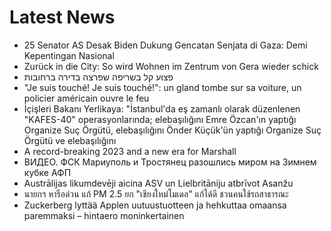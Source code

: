 # Latest News
-  25 Senator AS Desak Biden Dukung Gencatan Senjata di Gaza: Demi Kepentingan Nasional
-  Zurück in die City: So wird Wohnen im Zentrum von Gera wieder schick
-  פצוע קל בשריפה שפרצה בדירה ברחובות
-  "Je suis touché! Je suis touché!": un gland tombe sur sa voiture, un policier américain ouvre le feu
-  İçişleri Bakanı Yerlikaya: "İstanbul'da eş zamanlı olarak düzenlenen "KAFES-40" operasyonlarında; elebaşılığını Emre Özcan'ın yaptığı Organize Suç Örgütü, elebaşılığını Önder Küçük'ün yaptığı Organize Suç Örgütü ve elebaşılığını
-  A record-breaking 2023 and a new era for Marshall
-  ВИДЕО. ФСК Мариуполь и Тростянец разошлись миром на Зимнем кубке АФП
-  Austrālijas likumdevēji aicina ASV un Lielbritāniju atbrīvot Asanžu
-  นายกฯ หารือด่วน แก้ PM 2.5 ยก "เชียงใหม่โมเดล" แก้ได้ดี ชวนคนใช้รถสาธารณะ
-  Zuckerberg lyttää Applen uutuustuotteen ja hehkuttaa omaansa paremmaksi – hintaero moninkertainen
